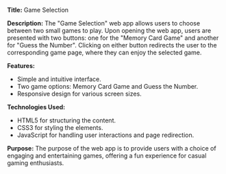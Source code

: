 **Title:** Game Selection

**Description:**
The "Game Selection" web app allows users to choose between two small games to play. Upon opening the web app, users are presented with two buttons: one for the "Memory Card Game" and another for "Guess the Number". Clicking on either button redirects the user to the corresponding game page, where they can enjoy the selected game.

**Features:**
- Simple and intuitive interface.
- Two game options: Memory Card Game and Guess the Number.
- Responsive design for various screen sizes.

**Technologies Used:**
- HTML5 for structuring the content.
- CSS3 for styling the elements.
- JavaScript for handling user interactions and page redirection.

**Purpose:**
The purpose of the web app is to provide users with a choice of engaging and entertaining games, offering a fun experience for casual gaming enthusiasts.
